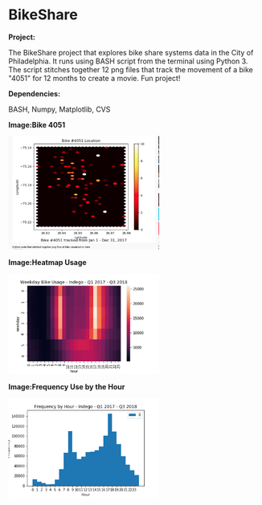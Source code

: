 # BikeShare
**Project:**

The BikeShare project that explores bike share systems data in the City of Philadelphia. It runs using BASH script from the terminal using Python 3. The script stitches together 12 png files that track the movement of a bike "4051" for 12 months to create a movie. Fun project!

**Dependencies:**

BASH, Numpy, Matplotlib, CVS

**Image:Bike 4051**

<img src="bike.png" width="300" >

**Image:Heatmap Usage**

<img src="heatfig.png" width="300" >

**Image:Frequency Use by the Hour**

<img src="hourfig.png" width="300" >
